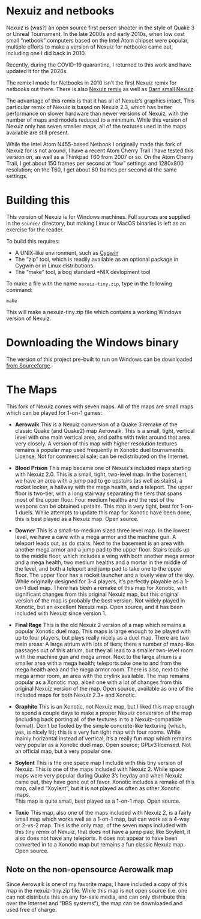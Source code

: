 # Nexuiz and netbooks

Nexuiz is (was?) an open source first person shooter in the style of
Quake 3 or Unreal Tournament.  In the late 2000s and early 2010s, when
low cost small “netbook” computers based on the Intel Atom chipset
were popular, multiple efforts to make a version of Nexuiz for netbooks
came out, including one I did back in 2010.

Recently, during the COVID-19 quarantine, I returned to this work
and have updated it for the 2020s.

The remix I made for Netbooks in 2010 isn’t the first Nexuiz remix for
netbooks out there.  There is also [Nexuiz 
remix](http://ubuntuforums.org/showthread.php?t=1121992) as well as
[Darn small Nexuiz](http://sourceforge.net/projects/dsn/files/).

The advantage of this remix is that it has all of Nexuiz’s graphics
intact.  This particular remix of Nexuiz is based on Nexuiz 2.3, which
has better performance on slower hardware than newer versions of Nexuiz,
with the number of maps and models reduced to a minimum.  While this
version of Nexuiz only has seven smaller maps, all of the textures used
in the maps available are still present.

While the Intel Atom N455-based Netbook I originally made this fork of
Nexuiz for is not around, I have a recent Atom Cherry Trail I have tested
this version on, as well as a Thinkpad T60 from 2007 or so.  On the Atom
Cherry Trail, I get about 150 frames per second at “low” settings
and 1280x800 resolution; on the T60, I get about 60 frames per second
at the same settings.

# Building this

This version of Nexuiz is for Windows machines.  Full sources
are supplied in the `source/` directory, but making Linux or MacOS
binaries is left as an exercise for the reader.

To build this requires:

* A UNIX-like environment, such as [Cygwin](https://cygwin.com/)
* The “zip” tool, which is readily available as an optional package in
  Cygwin or in Linux distributions.
* The “make” tool, a bog standard *NIX devlopment tool

To make a file with the name `nexuiz-tiny.zip`, type in the following
command:

```
make
```

This will make a nexuiz-tiny.zip file which contains a working
Windows version of Nexuiz.

# Downloading the Windows binary

The version of this project pre-built to run on Windows can be downloaded
[from Sourceforge](https://sourceforge.net/projects/nexuiz-tiny/files/2020-05-16/).

# The Maps

This fork of Nexuiz comes with seven maps.  All of the maps are small maps
which can be played for 1-on-1 games:

* **Aerowalk**  This is a Nexuiz conversion of a Quake 3 remake of the 
  classic Quake (and Quake2) map Aerowalk.  This is a small, tight, vertical
  level with one main vertical area, and paths with twist around that
  area very closely.  A version of this map with higher resolution
  textures remains a popular map used frequently in Xonotic
  duel tournaments.  License: Not for commercial sale; can be
  redistributed on the Internet.

* **Blood Prison**  This map became one of Nexuiz’s included maps starting
  with Nexuiz 2.0.  This is a small, tight, two-level map.  In the basement,
  we have an area with a jump pad to go upstairs (as well as stairs), a 
  rocket locker, a hallway with the mega health, and a teleport.  The 
  upper floor is two-tier, with a long stairway separating the tiers that
  spans most of the upper floor.  Four medium healths and the rest of the 
  weapons can be obtained upstairs.  This map is very tight, best for 
  1-on-1 duels.  While attempts to update this map for Xonotic have been 
  done, this is best played as a Nexuiz map.  Open source.

* **Downer**  This is a small-to-medium sized three level map.  In the
  lowest level, we have a cave with a mega armor and the machine gun.
  A teleport leads out, as do stairs.  Next to the basement is an area
  with another mega armor and a jump pad to the upper floor.  Stairs leads up 
  to the middle floor, which includes a wing with both another mega armor
  and a mega health, two medium healths and a mortar in the middle of the 
  level, and both a teleport and jump pad to take one to the upper floor.
  The upper floor has a rocket launcher and a lovely view of the sky.
  While originally designed for 3-4 players, it’s perfectly playable as
  a 1-on-1 duel map.  There has been a remake of this map for Xonotic, with
  significant changes from this original Nexuiz map, but this original
  version of the map is probably the best version.  Not widely played in 
  Xonotic, but an excellent Nexuiz map.  Open source, and it has been 
  included with Nexuiz since version 1.

* **Final Rage**  This is the old Nexuiz 2 version of a map which remains
  a popular Xonotic duel map.  This maps is large enough to be played with
  up to four players, but plays really nicely as a duel map.  There are 
  two main areas:  A large atrium with lots of tiers; there a number of 
  maze-like passages out of this atrium, but they all lead to a smaller 
  two-level room with the machine gun and mega armor.  Next to the large 
  atrium is a smaller area with a mega health; teleports take one to and 
  from the mega health area and the mega armor room.  There is also, next 
  to the mega armor room, an area with the crylink available.  The map
  remains popular as a Xonotic map, albeit one with a lot of changes
  from this original Nexuiz version of the map.  Open source, available
  as one of the included maps for both Nexuiz 2.3+ and Xonotic.

* **Graphite** This is an Xonotic, not Nexuiz map, but I liked this map
  enough to spend a couple days to make a proper Nexuiz conversion of 
  the map (including back porting all of the textures in to a 
  Nexuiz-compatible format).  Don’t be fooled by the simple concrete-like 
  texturing (which, yes, is nicely lit); this is a very fun tight map with
  four rooms.  While mainly horizontal instead of vertical, it’s a really
  fun map which remains very popular as a Xonotic duel map.  Open source;
  GPLv3 licensed.  Not an official map, but a very popular one.
  
* **Soylent** This is the one space map I include with this tiny version
  of Nexuiz.  This is one of the maps included with Nexuiz 2.  While space 
  maps were very popular during Quake 3’s heyday and when Nexuiz came out, 
  they have gone out of favor.  Xonotic includes a remake of this map, 
  called “Xoylent”, but it is not played as often as other Xonotic maps.  
  This map is quite small, best played as a 1-on-1 map.  Open source.

* **Toxic** This map, also one of the maps included with Nexuiz 2, is
  a fairly small map which works well as a 1-on-1 map, but can work as
  a 4-way or 2-vs-2 map.  This is the only map, of the seven maps
  included with this tiny remix of Nexuiz, that does not have a jump
  pad; like Soylent, it also does not have any teleports.  It does not
  appear to have been converted in to a Xonotic map but remains a fun
  classic Nexuiz map.  Open source.

## Note on the non-opensource Aerowalk map

Since Aerowalk is one of my favorite maps, I have included a copy of this
map in the nexuiz-tiny.zip file.  While this map is not open source (i.e.
one can not distribute this on any for-sale media, and can only distribute
this over the Internet and “BBS systems”), the map can be downloaded 
and used free of charge. 

